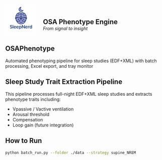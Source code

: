 <div align="left" style="display: flex; flex-wrap: wrap; align-items: center; gap: 20px;">
  <img src="docs/SleepNerdIcon.png" width="100"/>
  
  <div>
    <h2 style="margin-bottom: 0;">OSA Phenotype Engine</h2>
    <em>From signal to insight</em>
  </div>
</div>


## OSAPhenotype
Automated phenotyping pipeline for sleep studies (EDF+XML) with batch processing, Excel export, and tray monitor

## Sleep Study Trait Extraction Pipeline

This pipeline processes full-night EDF+XML sleep studies and extracts phenotype traits including:

- Vpassive / Vactive ventilation
- Arousal threshold
- Compensation
- Loop gain (future integration)

## How to Run

```bash
python batch_run.py --folder ./data --strategy supine_NREM
